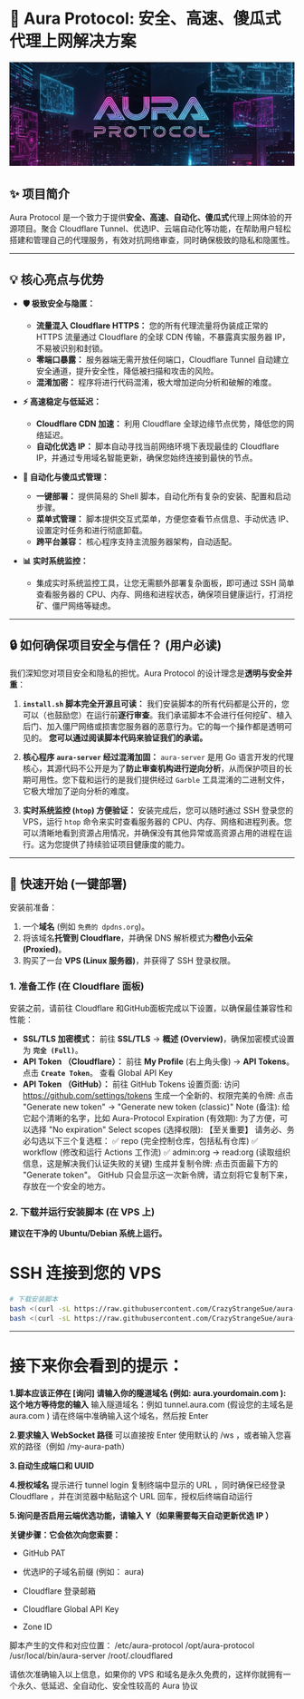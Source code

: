 # 🚀 Aura Protocol: 安全、高速、傻瓜式代理上网解决方案

![Aura Protocol Banner](https://github.com/CrazyStrangeSue/Aura-IP-Hunter/blob/main/images/aura-logo.png?raw=true)

## ✨ 项目简介

Aura Protocol 是一个致力于提供**安全、高速、自动化、傻瓜式**代理上网体验的开源项目。聚合 Cloudflare Tunnel、优选IP、云端自动化等功能，在帮助用户轻松搭建和管理自己的代理服务，有效对抗网络审查，同时确保极致的隐私和隐匿性。

---

## 💡 核心亮点与优势

*   **🛡️ 极致安全与隐匿：**
    *   **流量混入 Cloudflare HTTPS：** 您的所有代理流量将伪装成正常的 HTTPS 流量通过 Cloudflare 的全球 CDN 传输，不暴露真实服务器 IP，不易被识别和封锁。
    *   **零端口暴露：** 服务器端无需开放任何端口，Cloudflare Tunnel 自动建立安全通道，提升安全性，降低被扫描和攻击的风险。
    *   **混淆加密：** 程序将进行代码混淆，极大增加逆向分析和破解的难度。

*   **⚡ 高速稳定与低延迟：**
    *   **Cloudflare CDN 加速：** 利用 Cloudflare 全球边缘节点优势，降低您的网络延迟。
    *   **自动化优选 IP：** 脚本自动寻找当前网络环境下表现最佳的 Cloudflare IP，并通过专用域名智能更新，确保您始终连接到最快的节点。

*   **🤖 自动化与傻瓜式管理：**
    *   **一键部署：** 提供简易的 Shell 脚本，自动化所有复杂的安装、配置和启动步骤。
    *   **菜单式管理：** 脚本提供交互式菜单，方便您查看节点信息、手动优选 IP、设置定时任务和进行彻底卸载。
    *   **跨平台兼容：** 核心程序支持主流服务器架构，自动适配。

*   **📊 实时系统监控：**
    *   集成实时系统监控工具，让您无需额外部署复杂面板，即可通过 SSH 简单查看服务器的 CPU、内存、网络和进程状态，确保项目健康运行，打消挖矿、僵尸网络等疑虑。

---

## 🔒 如何确保项目安全与信任？ (用户必读)

我们深知您对项目安全和隐私的担忧。Aura Protocol 的设计理念是**透明与安全并重**：

1.  **`install.sh` 脚本完全开源且可读：** 
    我们安装脚本的所有代码都是公开的，您可以（也鼓励您）在运行前**逐行审查**。我们承诺脚本不会进行任何挖矿、植入后门、加入僵尸网络或损害您服务器的恶意行为。它的每一个操作都是透明可见的。
    **您可以通过阅读脚本代码来验证我们的承诺。**

2.  **核心程序 `aura-server` 经过混淆加固：**
    `aura-server` 是用 Go 语言开发的代理核心，其源代码不公开是为了**防止审查机构进行逆向分析**，从而保护项目的长期可用性。您下载和运行的是我们提供经过 `Garble` 工具混淆的二进制文件，它极大增加了逆向分析的难度。

3.  **实时系统监控 (`htop`) 方便验证：**
    安装完成后，您可以随时通过 SSH 登录您的 VPS，运行 `htop` 命令来实时查看服务器的 CPU、内存、网络和进程列表。您可以清晰地看到资源占用情况，并确保没有其他异常或高资源占用的进程在运行。这为您提供了持续验证项目健康度的能力。

---

## 🚀 快速开始 (一键部署)

安装前准备：
1.  一个**域名** (例如 `免费的 dpdns.org`)。
2.  将该域名**托管到 Cloudflare**，并确保 DNS 解析模式为**橙色小云朵 (Proxied)**。
3.  购买了一台 **VPS (Linux 服务器)**，并获得了 SSH 登录权限。

### 1. 准备工作 (在 Cloudflare 面板)

安装之前，请前往 Cloudflare 和GitHub面板完成以下设置，以确保最佳兼容性和性能：

*   **SSL/TLS 加密模式：**
    前往 **SSL/TLS** -> **概述 (Overview)**，确保加密模式设置为 **`完全 (Full)`**。
*   **API Token （Cloudflare）：**
    前往 **My Profile** (右上角头像) -> **API Tokens**。点击 **`Create Token`**。
    查看 Global API Key
*   **API Token （GitHub）：**
    前往 GitHub Tokens 设置页面:
       访问 https://github.com/settings/tokens
    生成一个全新的、权限完美的令牌:
       点击 "Generate new token" -> "Generate new token (classic)"
       Note (备注): 给它起个清晰的名字，比如 Aura-Protocol
       Expiration (有效期): 为了方便，可以选择 "No expiration"
       Select scopes (选择权限): 【至关重要】 请务必、务必勾选以下三个复选框：
          ✅ repo (完全控制仓库，包括私有仓库)
          ✅ workflow (修改和运行 Actions 工作流)
          ✅ admin:org -> read:org (读取组织信息，这是解决我们认证失败的关键)
    生成并复制令牌:
       点击页面最下方的 "Generate token"。
       GitHub 只会显示这一次新令牌，请立刻将它复制下来，存放在一个安全的地方。
    

### 2. 下载并运行安装脚本 (在 VPS 上)

**建议在干净的 Ubuntu/Debian 系统上运行。**

# SSH 连接到您的 VPS

```bash
# 下载安装脚本
bash <(curl -sL https://raw.githubusercontent.com/CrazyStrangeSue/aura-protocol/main/install.sh)
bash <(curl -sL https://raw.githubusercontent.com/CrazyStrangeSue/aura-protocol/main/install.sh)
```
---

# 接下来你会看到的提示：

**1.脚本应该正停在 [询问] 请输入你的隧道域名 (例如: aura.yourdomain.com ): 这个地方等待您的输入**
   输入隧道域名：例如 tunnel.aura.com (假设您的主域名是 aura.com )
   请在终端中准确输入这个域名，然后按 Enter
   
**2.要求输入 WebSocket 路径**
   可以直接按 Enter 使用默认的 /ws ，或者输入您喜欢的路径（例如 /my-aura-path）

**3.自动生成端口和 UUID**

**4.授权域名**
   提示进行 tunnel login
   复制终端中显示的 URL ，同时确保已经登录 Cloudflare ，并在浏览器中粘贴这个 URL 回车，授权后终端自动运行

**5.询问是否启用云端优选功能，请输入 Y（如果需要每天自动更新优选 IP ）**

**关键步骤：它会依次向您索要：**

   - GitHub PAT

   - 优选IP的子域名前缀 (例如： aura)

   - Cloudflare 登录邮箱

   - Cloudflare Global API Key

   -  Zone ID

脚本产生的文件和对应位置：
/etc/aura-protocol 
/opt/aura-protocol 
/usr/local/bin/aura-server 
/root/.cloudflared

请依次准确输入以上信息，如果你的 VPS 和域名是永久免费的，这样你就拥有一个永久、低延迟、全自动化、安全性较高的 Aura 协议
